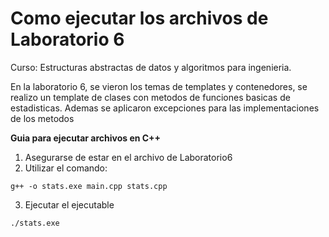 # Como ejecutar los archivos de Laboratorio 6
Curso: Estructuras abstractas de datos y algoritmos para ingenieria.

En la laboratorio 6, se vieron los temas de templates y contenedores, se realizo un template de clases con metodos de funciones basicas de estadisticas. Ademas se aplicaron excepciones para las implementaciones de los metodos

**Guia para ejecutar archivos en C++**
1. Asegurarse de estar en el archivo de Laboratorio6
2. Utilizar el comando:

```
g++ -o stats.exe main.cpp stats.cpp
```

3. Ejecutar el ejecutable

```
./stats.exe
```